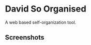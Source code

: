 David So Organised
==================
A web based self-organization tool.


Screenshots
-----------
